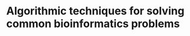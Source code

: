 Algorithmic techniques for solving common bioinformatics problems
=======================================================================
